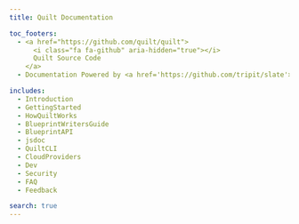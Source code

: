 ```yaml
---
title: Quilt Documentation

toc_footers:
  - <a href="https://github.com/quilt/quilt">
      <i class="fa fa-github" aria-hidden="true"></i>
      Quilt Source Code
    </a>
  - Documentation Powered by <a href='https://github.com/tripit/slate'>Slate</a>

includes:
  - Introduction
  - GettingStarted
  - HowQuiltWorks
  - BlueprintWritersGuide
  - BlueprintAPI
  - jsdoc
  - QuiltCLI
  - CloudProviders
  - Dev
  - Security
  - FAQ
  - Feedback

search: true
---
```

